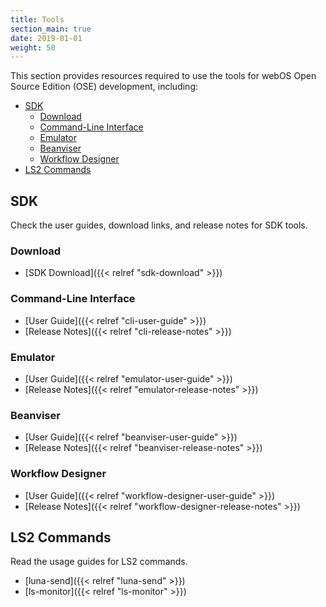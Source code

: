 ```yaml
---
title: Tools
section_main: true
date: 2019-01-01
weight: 50
---
```


This section provides resources required to use the tools for webOS Open Source Edition (OSE) development, including:

* [SDK](#sdk)
    * [Download](#download)
    * [Command-Line Interface](#command-line-interface)
    * [Emulator](#emulator)
    * [Beanviser](#beanviser)
    * [Workflow Designer](#workflow-designer)
* [LS2 Commands](#ls2-commands)

## SDK

Check the user guides, download links, and release notes for SDK tools.

### Download

* [SDK Download]({{< relref "sdk-download" >}})

### Command-Line Interface

* [User Guide]({{< relref "cli-user-guide" >}})
* [Release Notes]({{< relref "cli-release-notes" >}})

### Emulator

* [User Guide]({{< relref "emulator-user-guide" >}})
* [Release Notes]({{< relref "emulator-release-notes" >}})

### Beanviser

* [User Guide]({{< relref "beanviser-user-guide" >}})
* [Release Notes]({{< relref "beanviser-release-notes" >}})

### Workflow Designer

* [User Guide]({{< relref "workflow-designer-user-guide" >}})
* [Release Notes]({{< relref "workflow-designer-release-notes" >}})

## LS2 Commands

Read the usage guides for LS2 commands.

* [luna-send]({{< relref "luna-send" >}})
* [ls-monitor]({{< relref "ls-monitor" >}})
